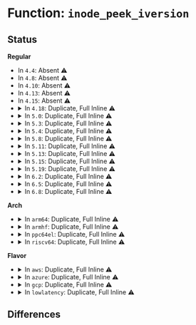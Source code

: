 # Function: <code>inode_peek_iversion</code>

## Status
<b>Regular</b>
<ul>
<li>
In <code>4.4</code>: Absent ⚠️
</li>
<li>
In <code>4.8</code>: Absent ⚠️
</li>
<li>
In <code>4.10</code>: Absent ⚠️
</li>
<li>
In <code>4.13</code>: Absent ⚠️
</li>
<li>
In <code>4.15</code>: Absent ⚠️
</li>
<li>
<details>
<summary>In <code>4.18</code>: Duplicate, Full Inline ⚠️</summary>

**Collision:** Static Duplication

**Inline:** Full

**Transformation:** False

**Instances:**

```
In fs/ext4/dir.c (ffffffff81337a8f)
Location: include/linux/iversion.h:262
Inline: True
Inline callers:
  - fs/ext4/dir.c:ext4_dir_llseek
  - fs/ext4/dir.c:ext4_readdir
  - fs/ext4/dir.c:ext4_readdir
```
```
In fs/ext4/inline.c (ffffffff8134e26e)
Location: include/linux/iversion.h:262
Inline: True
Inline callers:
  - fs/ext4/inline.c:ext4_read_inline_dir
```
```
In fs/ext4/inode.c (ffffffff81351dc0)
Location: include/linux/iversion.h:262
Inline: True
Inline callers:
  - fs/ext4/inode.c:ext4_do_update_inode
```
```
In fs/fat/namei_vfat.c (ffffffff813b0e49)
Location: include/linux/iversion.h:262
Inline: True
Inline callers:
  - fs/fat/namei_vfat.c:vfat_revalidate_shortname
```
```
In security/integrity/ima/ima_main.c (ffffffff81451d1f)
Location: include/linux/iversion.h:262
Inline: True
Inline callers:
  - security/integrity/ima/ima_main.c:ima_file_free
```
</details>
</li>
<li>
<details>
<summary>In <code>5.0</code>: Duplicate, Full Inline ⚠️</summary>

**Collision:** Static Duplication

**Inline:** Full

**Transformation:** False

**Instances:**

```
In fs/ext4/dir.c (ffffffff8134ed0f)
Location: include/linux/iversion.h:262
Inline: True
Inline callers:
  - fs/ext4/dir.c:ext4_dir_llseek
  - fs/ext4/dir.c:ext4_readdir
  - fs/ext4/dir.c:ext4_readdir
```
```
In fs/ext4/inline.c (ffffffff8136640e)
Location: include/linux/iversion.h:262
Inline: True
Inline callers:
  - fs/ext4/inline.c:ext4_read_inline_dir
```
```
In fs/ext4/inode.c (ffffffff81369885)
Location: include/linux/iversion.h:262
Inline: True
Inline callers:
  - fs/ext4/inode.c:ext4_do_update_inode
```
```
In fs/fat/namei_vfat.c (ffffffff813ca4a9)
Location: include/linux/iversion.h:262
Inline: True
Inline callers:
  - fs/fat/namei_vfat.c:vfat_revalidate_shortname
```
```
In fs/fuse/readdir.c (ffffffff813ea007)
Location: include/linux/iversion.h:262
Inline: True
Inline callers:
  - fs/fuse/readdir.c:fuse_readdir
```
```
In security/integrity/ima/ima_main.c (ffffffff8146ecdf)
Location: include/linux/iversion.h:262
Inline: True
Inline callers:
  - security/integrity/ima/ima_main.c:ima_file_free
```
</details>
</li>
<li>
<details>
<summary>In <code>5.3</code>: Duplicate, Full Inline ⚠️</summary>

**Collision:** Static Duplication

**Inline:** Full

**Transformation:** False

**Instances:**

```
In fs/ext4/dir.c (ffffffff81377abf)
Location: include/linux/iversion.h:286
Inline: True
Inline callers:
  - fs/ext4/dir.c:ext4_dx_readdir
  - fs/ext4/dir.c:ext4_dir_llseek
  - fs/ext4/dir.c:ext4_readdir
```
```
In fs/ext4/inline.c (ffffffff8138f79b)
Location: include/linux/iversion.h:286
Inline: True
Inline callers:
  - fs/ext4/inline.c:ext4_read_inline_dir
```
```
In fs/ext4/inode.c (ffffffff81392d03)
Location: include/linux/iversion.h:286
Inline: True
Inline callers:
  - fs/ext4/inode.c:ext4_do_update_inode
```
```
In fs/fat/namei_vfat.c (ffffffff813f5039)
Location: include/linux/iversion.h:286
Inline: True
Inline callers:
  - fs/fat/namei_vfat.c:vfat_revalidate_shortname
```
```
In fs/fuse/readdir.c (ffffffff814168ab)
Location: include/linux/iversion.h:286
Inline: True
Inline callers:
  - fs/fuse/readdir.c:fuse_readdir
```
```
In security/integrity/ima/ima_main.c (ffffffff8149c6ec)
Location: include/linux/iversion.h:286
Inline: True
Inline callers:
  - security/integrity/ima/ima_main.c:ima_file_free
```
</details>
</li>
<li>
<details>
<summary>In <code>5.4</code>: Duplicate, Full Inline ⚠️</summary>

**Collision:** Static Duplication

**Inline:** Full

**Transformation:** False

**Instances:**

```
In fs/ext4/dir.c (ffffffff8138fe3f)
Location: include/linux/iversion.h:286
Inline: True
Inline callers:
  - fs/ext4/dir.c:ext4_dx_readdir
  - fs/ext4/dir.c:ext4_dir_llseek
  - fs/ext4/dir.c:ext4_readdir
```
```
In fs/ext4/inline.c (ffffffff813a81fb)
Location: include/linux/iversion.h:286
Inline: True
Inline callers:
  - fs/ext4/inline.c:ext4_read_inline_dir
```
```
In fs/ext4/inode.c (ffffffff813ab675)
Location: include/linux/iversion.h:286
Inline: True
Inline callers:
  - fs/ext4/inode.c:ext4_do_update_inode
```
```
In fs/fat/namei_vfat.c (ffffffff8140ef09)
Location: include/linux/iversion.h:286
Inline: True
Inline callers:
  - fs/fat/namei_vfat.c:vfat_revalidate_shortname
```
```
In fs/fuse/readdir.c (ffffffff814307cb)
Location: include/linux/iversion.h:286
Inline: True
Inline callers:
  - fs/fuse/readdir.c:fuse_readdir
```
```
In security/integrity/ima/ima_main.c (ffffffff814b686c)
Location: include/linux/iversion.h:286
Inline: True
Inline callers:
  - security/integrity/ima/ima_main.c:ima_file_free
```
</details>
</li>
<li>
<details>
<summary>In <code>5.8</code>: Duplicate, Full Inline ⚠️</summary>

**Collision:** Static Duplication

**Inline:** Full

**Transformation:** False

**Instances:**

```
In fs/ext4/dir.c (ffffffff813db40f)
Location: include/linux/iversion.h:286
Inline: True
Inline callers:
  - fs/ext4/dir.c:ext4_dx_readdir
  - fs/ext4/dir.c:ext4_dir_llseek
  - fs/ext4/dir.c:ext4_readdir
```
```
In fs/ext4/inline.c (ffffffff813f42ba)
Location: include/linux/iversion.h:286
Inline: True
Inline callers:
  - fs/ext4/inline.c:ext4_read_inline_dir
```
```
In fs/ext4/inode.c (ffffffff813f79ba)
Location: include/linux/iversion.h:286
Inline: True
```
```
In fs/fat/namei_vfat.c (ffffffff8145cd49)
Location: include/linux/iversion.h:286
Inline: True
Inline callers:
  - fs/fat/namei_vfat.c:vfat_revalidate_shortname
```
```
In fs/fuse/readdir.c (ffffffff814803bc)
Location: include/linux/iversion.h:286
Inline: True
Inline callers:
  - fs/fuse/readdir.c:fuse_readdir_cached
```
```
In security/integrity/ima/ima_main.c (ffffffff81515eec)
Location: include/linux/iversion.h:286
Inline: True
Inline callers:
  - security/integrity/ima/ima_main.c:ima_file_free
```
</details>
</li>
<li>
<details>
<summary>In <code>5.11</code>: Duplicate, Full Inline ⚠️</summary>

**Collision:** Static Duplication

**Inline:** Full

**Transformation:** False

**Instances:**

```
In fs/ext4/dir.c (ffffffff813ece3f)
Location: include/linux/iversion.h:286
Inline: True
Inline callers:
  - fs/ext4/dir.c:ext4_dx_readdir
  - fs/ext4/dir.c:ext4_dir_llseek
  - fs/ext4/dir.c:ext4_readdir
```
```
In fs/ext4/inline.c (ffffffff81406a4a)
Location: include/linux/iversion.h:286
Inline: True
Inline callers:
  - fs/ext4/inline.c:ext4_read_inline_dir
```
```
In fs/ext4/inode.c (ffffffff8140aa1d)
Location: include/linux/iversion.h:286
Inline: True
```
```
In fs/fat/namei_vfat.c (ffffffff81478a39)
Location: include/linux/iversion.h:286
Inline: True
Inline callers:
  - fs/fat/namei_vfat.c:vfat_revalidate_shortname
```
```
In fs/fuse/readdir.c (ffffffff8149ba9f)
Location: include/linux/iversion.h:286
Inline: True
Inline callers:
  - fs/fuse/readdir.c:fuse_readdir_cached
```
```
In security/integrity/ima/ima_main.c (ffffffff81532fbc)
Location: include/linux/iversion.h:286
Inline: True
Inline callers:
  - security/integrity/ima/ima_main.c:ima_file_free
```
</details>
</li>
<li>
<details>
<summary>In <code>5.13</code>: Duplicate, Full Inline ⚠️</summary>

**Collision:** Static Duplication

**Inline:** Full

**Transformation:** False

**Instances:**

```
In fs/ext4/dir.c (ffffffff813f336f)
Location: include/linux/iversion.h:286
Inline: True
Inline callers:
  - fs/ext4/dir.c:ext4_dx_readdir
  - fs/ext4/dir.c:ext4_dir_llseek
  - fs/ext4/dir.c:ext4_readdir
```
```
In fs/ext4/inline.c (ffffffff8140cedf)
Location: include/linux/iversion.h:286
Inline: True
Inline callers:
  - fs/ext4/inline.c:ext4_read_inline_dir
```
```
In fs/ext4/inode.c (ffffffff81410be6)
Location: include/linux/iversion.h:286
Inline: True
```
```
In fs/fat/namei_vfat.c (ffffffff8147e4a9)
Location: include/linux/iversion.h:286
Inline: True
Inline callers:
  - fs/fat/namei_vfat.c:vfat_revalidate_shortname
```
```
In fs/fuse/readdir.c (ffffffff814a0bbf)
Location: include/linux/iversion.h:286
Inline: True
Inline callers:
  - fs/fuse/readdir.c:fuse_readdir_cached
```
```
In security/integrity/ima/ima_main.c (ffffffff8153b46b)
Location: include/linux/iversion.h:286
Inline: True
Inline callers:
  - security/integrity/ima/ima_main.c:ima_file_free
```
</details>
</li>
<li>
<details>
<summary>In <code>5.15</code>: Duplicate, Full Inline ⚠️</summary>

**Collision:** Static Duplication

**Inline:** Full

**Transformation:** False

**Instances:**

```
In fs/ext4/dir.c (ffffffff814453b0)
Location: include/linux/iversion.h:286
Inline: True
Inline callers:
  - fs/ext4/dir.c:ext4_dx_readdir
  - fs/ext4/dir.c:ext4_dir_llseek
  - fs/ext4/dir.c:ext4_readdir
```
```
In fs/ext4/inline.c (ffffffff8145fd1f)
Location: include/linux/iversion.h:286
Inline: True
Inline callers:
  - fs/ext4/inline.c:ext4_read_inline_dir
```
```
In fs/ext4/inode.c (ffffffff81463926)
Location: include/linux/iversion.h:286
Inline: True
```
```
In fs/fat/namei_vfat.c (ffffffff814d5c59)
Location: include/linux/iversion.h:286
Inline: True
Inline callers:
  - fs/fat/namei_vfat.c:vfat_revalidate_shortname
```
```
In fs/fuse/readdir.c (ffffffff814f8a9e)
Location: include/linux/iversion.h:286
Inline: True
Inline callers:
  - fs/fuse/readdir.c:fuse_readdir_cached
```
```
In security/integrity/ima/ima_main.c (ffffffff81599eeb)
Location: include/linux/iversion.h:286
Inline: True
Inline callers:
  - security/integrity/ima/ima_main.c:ima_file_free
```
</details>
</li>
<li>
<details>
<summary>In <code>5.19</code>: Duplicate, Full Inline ⚠️</summary>

**Collision:** Static Duplication

**Inline:** Full

**Transformation:** False

**Instances:**

```
In fs/ext4/dir.c (ffffffff814c1472)
Location: include/linux/iversion.h:286
Inline: True
Inline callers:
  - fs/ext4/dir.c:ext4_dx_readdir
  - fs/ext4/dir.c:ext4_dir_llseek
  - fs/ext4/dir.c:ext4_readdir
```
```
In fs/ext4/inline.c (ffffffff814de464)
Location: include/linux/iversion.h:286
Inline: True
Inline callers:
  - fs/ext4/inline.c:ext4_read_inline_dir
```
```
In fs/ext4/inode.c (ffffffff814e25ff)
Location: include/linux/iversion.h:286
Inline: True
Inline callers:
  - fs/ext4/inode.c:ext4_fill_raw_inode
```
```
In fs/fat/namei_vfat.c (ffffffff815633ff)
Location: include/linux/iversion.h:286
Inline: True
Inline callers:
  - fs/fat/namei_vfat.c:vfat_revalidate
```
```
In fs/fuse/readdir.c (ffffffff8158908f)
Location: include/linux/iversion.h:286
Inline: True
Inline callers:
  - fs/fuse/readdir.c:fuse_readdir_cached
```
```
In security/integrity/ima/ima_main.c (ffffffff8163eb0c)
Location: include/linux/iversion.h:286
Inline: True
Inline callers:
  - security/integrity/ima/ima_main.c:ima_file_free
```
</details>
</li>
<li>
<details>
<summary>In <code>6.2</code>: Duplicate, Full Inline ⚠️</summary>

**Collision:** Static Duplication

**Inline:** Full

**Transformation:** False

**Instances:**

```
In fs/ext4/dir.c (ffffffff81559712)
Location: include/linux/iversion.h:232
Inline: True
Inline callers:
  - fs/ext4/dir.c:ext4_dx_readdir
  - fs/ext4/dir.c:ext4_dir_llseek
  - fs/ext4/dir.c:ext4_readdir
```
```
In fs/ext4/inline.c (ffffffff815774d4)
Location: include/linux/iversion.h:232
Inline: True
Inline callers:
  - fs/ext4/inline.c:ext4_read_inline_dir
```
```
In fs/ext4/inode.c (ffffffff8157b9ef)
Location: include/linux/iversion.h:232
Inline: True
Inline callers:
  - fs/ext4/inode.c:ext4_fill_raw_inode
```
```
In fs/fat/namei_vfat.c (ffffffff81605fef)
Location: include/linux/iversion.h:232
Inline: True
Inline callers:
  - fs/fat/namei_vfat.c:vfat_revalidate
```
```
In fs/fuse/readdir.c (ffffffff8162f5a8)
Location: include/linux/iversion.h:232
Inline: True
Inline callers:
  - fs/fuse/readdir.c:fuse_readdir_cached
```
```
In security/integrity/ima/ima_main.c (ffffffff816f679c)
Location: include/linux/iversion.h:232
Inline: True
Inline callers:
  - security/integrity/ima/ima_main.c:ima_file_free
```
</details>
</li>
<li>
<details>
<summary>In <code>6.5</code>: Duplicate, Full Inline ⚠️</summary>

**Collision:** Static Duplication

**Inline:** Full

**Transformation:** False

**Instances:**

```
In fs/ext4/dir.c (ffffffff81591535)
Location: include/linux/iversion.h:250
Inline: True
Inline callers:
  - fs/ext4/dir.c:ext4_dx_readdir
  - fs/ext4/dir.c:ext4_dir_llseek
  - fs/ext4/dir.c:ext4_readdir
```
```
In fs/ext4/inline.c (ffffffff815aea0c)
Location: include/linux/iversion.h:250
Inline: True
Inline callers:
  - fs/ext4/inline.c:ext4_read_inline_dir
```
```
In fs/ext4/inode.c (ffffffff815b2de7)
Location: include/linux/iversion.h:250
Inline: True
Inline callers:
  - fs/ext4/inode.c:ext4_fill_raw_inode
```
```
In fs/fat/namei_vfat.c (ffffffff8163df0f)
Location: include/linux/iversion.h:250
Inline: True
Inline callers:
  - fs/fat/namei_vfat.c:vfat_revalidate
```
```
In fs/fuse/readdir.c (ffffffff8166781b)
Location: include/linux/iversion.h:250
Inline: True
Inline callers:
  - fs/fuse/readdir.c:fuse_readdir_cached
```
</details>
</li>
<li>
<details>
<summary>In <code>6.8</code>: Duplicate, Full Inline ⚠️</summary>

**Collision:** Static Duplication

**Inline:** Full

**Transformation:** False

**Instances:**

```
In fs/ext4/dir.c (ffffffff815ca275)
Location: include/linux/iversion.h:250
Inline: True
Inline callers:
  - fs/ext4/dir.c:ext4_dx_readdir
  - fs/ext4/dir.c:ext4_dir_llseek
  - fs/ext4/dir.c:ext4_readdir
```
```
In fs/ext4/inline.c (ffffffff815e77cc)
Location: include/linux/iversion.h:250
Inline: True
Inline callers:
  - fs/ext4/inline.c:ext4_read_inline_dir
```
```
In fs/ext4/inode.c (ffffffff815ebbdd)
Location: include/linux/iversion.h:250
Inline: True
Inline callers:
  - fs/ext4/inode.c:ext4_fill_raw_inode
```
```
In fs/fat/namei_vfat.c (ffffffff8167747f)
Location: include/linux/iversion.h:250
Inline: True
Inline callers:
  - fs/fat/namei_vfat.c:vfat_revalidate
```
```
In fs/fuse/readdir.c (ffffffff816a1b75)
Location: include/linux/iversion.h:250
Inline: True
Inline callers:
  - fs/fuse/readdir.c:fuse_readdir_cached
```
```
In security/integrity/ima/ima_main.c (ffffffff8177121c)
Location: include/linux/iversion.h:250
Inline: True
Inline callers:
  - security/integrity/ima/ima_main.c:process_measurement
```
</details>
</li>
</ul>
<b>Arch</b>
<ul>
<li>
<details>
<summary>In <code>arm64</code>: Duplicate, Full Inline ⚠️</summary>

**Collision:** Static Duplication

**Inline:** Full

**Transformation:** False

**Instances:**

```
In fs/ext4/dir.c (ffff800010462794)
Location: include/linux/iversion.h:286
Inline: True
Inline callers:
  - fs/ext4/dir.c:ext4_dx_readdir
  - fs/ext4/dir.c:ext4_dir_llseek
  - fs/ext4/dir.c:ext4_readdir
```
```
In fs/ext4/inline.c (ffff80001047ba48)
Location: include/linux/iversion.h:286
Inline: True
Inline callers:
  - fs/ext4/inline.c:ext4_read_inline_dir
```
```
In fs/ext4/inode.c (ffff80001047ff10)
Location: include/linux/iversion.h:286
Inline: True
Inline callers:
  - fs/ext4/inode.c:ext4_do_update_inode
```
```
In fs/fat/namei_vfat.c (ffff8000104f0240)
Location: include/linux/iversion.h:286
Inline: True
Inline callers:
  - fs/fat/namei_vfat.c:vfat_revalidate_shortname
```
```
In fs/fuse/readdir.c (ffff8000105152f8)
Location: include/linux/iversion.h:286
Inline: True
Inline callers:
  - fs/fuse/readdir.c:fuse_readdir
```
```
In security/integrity/ima/ima_main.c (ffff8000105aea58)
Location: include/linux/iversion.h:286
Inline: True
Inline callers:
  - security/integrity/ima/ima_main.c:ima_file_free
```
</details>
</li>
<li>
<details>
<summary>In <code>armhf</code>: Duplicate, Full Inline ⚠️</summary>

**Collision:** Static Duplication

**Inline:** Full

**Transformation:** False

**Instances:**

```
In fs/ext4/dir.c (c0622a00)
Location: include/linux/iversion.h:286
Inline: True
Inline callers:
  - fs/ext4/dir.c:ext4_dir_llseek
  - fs/ext4/dir.c:ext4_readdir
  - fs/ext4/dir.c:ext4_readdir
```
```
In fs/ext4/inline.c (c063d2d8)
Location: include/linux/iversion.h:286
Inline: True
Inline callers:
  - fs/ext4/inline.c:ext4_read_inline_dir
```
```
In fs/ext4/inode.c (c06412ac)
Location: include/linux/iversion.h:286
Inline: True
Inline callers:
  - fs/ext4/inode.c:ext4_do_update_inode
```
```
In fs/fat/namei_vfat.c (c06ad710)
Location: include/linux/iversion.h:286
Inline: True
Inline callers:
  - fs/fat/namei_vfat.c:vfat_revalidate_shortname
```
```
In fs/fuse/readdir.c (c06cffac)
Location: include/linux/iversion.h:286
Inline: True
Inline callers:
  - fs/fuse/readdir.c:fuse_readdir_cached
```
```
In security/integrity/ima/ima_main.c (c075e144)
Location: include/linux/iversion.h:286
Inline: True
Inline callers:
  - security/integrity/ima/ima_main.c:ima_file_free
```
</details>
</li>
<li>
<details>
<summary>In <code>ppc64el</code>: Duplicate, Full Inline ⚠️</summary>

**Collision:** Static Duplication

**Inline:** Full

**Transformation:** False

**Instances:**

```
In fs/ext4/dir.c (c00000000057eefc)
Location: include/linux/iversion.h:286
Inline: True
Inline callers:
  - fs/ext4/dir.c:ext4_dir_llseek
  - fs/ext4/dir.c:ext4_readdir
  - fs/ext4/dir.c:ext4_readdir
```
```
In fs/ext4/inline.c (c00000000059f060)
Location: include/linux/iversion.h:286
Inline: True
Inline callers:
  - fs/ext4/inline.c:ext4_read_inline_dir
```
```
In fs/ext4/inode.c (c0000000005a3d0c)
Location: include/linux/iversion.h:286
Inline: True
Inline callers:
  - fs/ext4/inode.c:ext4_do_update_inode
```
```
In fs/fat/namei_vfat.c (c00000000062f4a0)
Location: include/linux/iversion.h:286
Inline: True
Inline callers:
  - fs/fat/namei_vfat.c:vfat_revalidate_shortname
```
```
In fs/fuse/readdir.c (c00000000065daac)
Location: include/linux/iversion.h:286
Inline: True
Inline callers:
  - fs/fuse/readdir.c:fuse_readdir_cached
```
```
In security/integrity/ima/ima_main.c (c00000000072db00)
Location: include/linux/iversion.h:286
Inline: True
Inline callers:
  - security/integrity/ima/ima_main.c:ima_file_free
```
</details>
</li>
<li>
<details>
<summary>In <code>riscv64</code>: Duplicate, Full Inline ⚠️</summary>

**Collision:** Static Duplication

**Inline:** Full

**Transformation:** False

**Instances:**

```
In fs/ext4/dir.c (ffffffe0002f1218)
Location: include/linux/iversion.h:286
Inline: True
Inline callers:
  - fs/ext4/dir.c:ext4_dir_llseek
  - fs/ext4/dir.c:ext4_readdir
  - fs/ext4/dir.c:ext4_readdir
```
```
In fs/ext4/inline.c (ffffffe000305db2)
Location: include/linux/iversion.h:286
Inline: True
Inline callers:
  - fs/ext4/inline.c:ext4_read_inline_dir
```
```
In fs/ext4/inode.c (ffffffe000308c2e)
Location: include/linux/iversion.h:286
Inline: True
Inline callers:
  - fs/ext4/inode.c:ext4_do_update_inode
```
```
In fs/fat/namei_vfat.c (ffffffe00035feda)
Location: include/linux/iversion.h:286
Inline: True
Inline callers:
  - fs/fat/namei_vfat.c:vfat_revalidate_shortname
```
```
In fs/fuse/readdir.c (ffffffe00037ec7c)
Location: include/linux/iversion.h:286
Inline: True
Inline callers:
  - fs/fuse/readdir.c:fuse_readdir
```
```
In security/integrity/ima/ima_main.c (ffffffe0003f6b78)
Location: include/linux/iversion.h:286
Inline: True
Inline callers:
  - security/integrity/ima/ima_main.c:ima_file_free
```
</details>
</li>
</ul>
<b>Flavor</b>
<ul>
<li>
<details>
<summary>In <code>aws</code>: Duplicate, Full Inline ⚠️</summary>

**Collision:** Static Duplication

**Inline:** Full

**Transformation:** False

**Instances:**

```
In fs/ext4/dir.c (ffffffff8138841f)
Location: include/linux/iversion.h:286
Inline: True
Inline callers:
  - fs/ext4/dir.c:ext4_dx_readdir
  - fs/ext4/dir.c:ext4_dir_llseek
  - fs/ext4/dir.c:ext4_readdir
```
```
In fs/ext4/inline.c (ffffffff813a07db)
Location: include/linux/iversion.h:286
Inline: True
Inline callers:
  - fs/ext4/inline.c:ext4_read_inline_dir
```
```
In fs/ext4/inode.c (ffffffff813a3c55)
Location: include/linux/iversion.h:286
Inline: True
Inline callers:
  - fs/ext4/inode.c:ext4_do_update_inode
```
```
In fs/fat/namei_vfat.c (ffffffff814074e9)
Location: include/linux/iversion.h:286
Inline: True
Inline callers:
  - fs/fat/namei_vfat.c:vfat_revalidate_shortname
```
```
In fs/fuse/readdir.c (ffffffff81428dab)
Location: include/linux/iversion.h:286
Inline: True
Inline callers:
  - fs/fuse/readdir.c:fuse_readdir
```
```
In security/integrity/ima/ima_main.c (ffffffff814aee4c)
Location: include/linux/iversion.h:286
Inline: True
Inline callers:
  - security/integrity/ima/ima_main.c:ima_file_free
```
</details>
</li>
<li>
<details>
<summary>In <code>azure</code>: Duplicate, Full Inline ⚠️</summary>

**Collision:** Static Duplication

**Inline:** Full

**Transformation:** False

**Instances:**

```
In fs/ext4/dir.c (ffffffff81378eaf)
Location: include/linux/iversion.h:286
Inline: True
Inline callers:
  - fs/ext4/dir.c:ext4_dx_readdir
  - fs/ext4/dir.c:ext4_dir_llseek
  - fs/ext4/dir.c:ext4_readdir
```
```
In fs/ext4/inline.c (ffffffff8139126b)
Location: include/linux/iversion.h:286
Inline: True
Inline callers:
  - fs/ext4/inline.c:ext4_read_inline_dir
```
```
In fs/ext4/inode.c (ffffffff813946e5)
Location: include/linux/iversion.h:286
Inline: True
Inline callers:
  - fs/ext4/inode.c:ext4_do_update_inode
```
```
In fs/fat/namei_vfat.c (ffffffff813f7f69)
Location: include/linux/iversion.h:286
Inline: True
Inline callers:
  - fs/fat/namei_vfat.c:vfat_revalidate_shortname
```
```
In fs/fuse/readdir.c (ffffffff8141982b)
Location: include/linux/iversion.h:286
Inline: True
Inline callers:
  - fs/fuse/readdir.c:fuse_readdir
```
```
In security/integrity/ima/ima_main.c (ffffffff8149f86c)
Location: include/linux/iversion.h:286
Inline: True
Inline callers:
  - security/integrity/ima/ima_main.c:ima_file_free
```
</details>
</li>
<li>
<details>
<summary>In <code>gcp</code>: Duplicate, Full Inline ⚠️</summary>

**Collision:** Static Duplication

**Inline:** Full

**Transformation:** False

**Instances:**

```
In fs/ext4/dir.c (ffffffff81385d7f)
Location: include/linux/iversion.h:286
Inline: True
Inline callers:
  - fs/ext4/dir.c:ext4_dx_readdir
  - fs/ext4/dir.c:ext4_dir_llseek
  - fs/ext4/dir.c:ext4_readdir
```
```
In fs/ext4/inline.c (ffffffff8139e03b)
Location: include/linux/iversion.h:286
Inline: True
Inline callers:
  - fs/ext4/inline.c:ext4_read_inline_dir
```
```
In fs/ext4/inode.c (ffffffff813a14b5)
Location: include/linux/iversion.h:286
Inline: True
Inline callers:
  - fs/ext4/inode.c:ext4_do_update_inode
```
```
In fs/fat/namei_vfat.c (ffffffff81404869)
Location: include/linux/iversion.h:286
Inline: True
Inline callers:
  - fs/fat/namei_vfat.c:vfat_revalidate_shortname
```
```
In fs/fuse/readdir.c (ffffffff81424f4b)
Location: include/linux/iversion.h:286
Inline: True
Inline callers:
  - fs/fuse/readdir.c:fuse_readdir
```
```
In security/integrity/ima/ima_main.c (ffffffff814aaeec)
Location: include/linux/iversion.h:286
Inline: True
Inline callers:
  - security/integrity/ima/ima_main.c:ima_file_free
```
</details>
</li>
<li>
<details>
<summary>In <code>lowlatency</code>: Duplicate, Full Inline ⚠️</summary>

**Collision:** Static Duplication

**Inline:** Full

**Transformation:** False

**Instances:**

```
In fs/ext4/dir.c (ffffffff81399a6f)
Location: include/linux/iversion.h:286
Inline: True
Inline callers:
  - fs/ext4/dir.c:ext4_dx_readdir
  - fs/ext4/dir.c:ext4_dir_llseek
  - fs/ext4/dir.c:ext4_readdir
```
```
In fs/ext4/inline.c (ffffffff813b25ab)
Location: include/linux/iversion.h:286
Inline: True
Inline callers:
  - fs/ext4/inline.c:ext4_read_inline_dir
```
```
In fs/ext4/inode.c (ffffffff813b60c6)
Location: include/linux/iversion.h:286
Inline: True
Inline callers:
  - fs/ext4/inode.c:ext4_do_update_inode
```
```
In fs/fat/namei_vfat.c (ffffffff8141acc7)
Location: include/linux/iversion.h:286
Inline: True
Inline callers:
  - fs/fat/namei_vfat.c:vfat_revalidate
```
```
In fs/fuse/readdir.c (ffffffff8143bde6)
Location: include/linux/iversion.h:286
Inline: True
Inline callers:
  - fs/fuse/readdir.c:fuse_readdir
```
```
In security/integrity/ima/ima_main.c (ffffffff814c392c)
Location: include/linux/iversion.h:286
Inline: True
Inline callers:
  - security/integrity/ima/ima_main.c:ima_file_free
```
</details>
</li>
</ul>

## Differences
